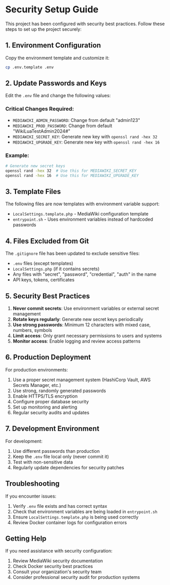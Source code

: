 # Security Setup Guide

This project has been configured with security best practices. Follow these steps to set up the project securely:

## 1. Environment Configuration

Copy the environment template and customize it:

```bash
cp .env.template .env
```

## 2. Update Passwords and Keys

Edit the `.env` file and change the following values:

### Critical Changes Required:
- `MEDIAWIKI_ADMIN_PASSWORD`: Change from default "admin123"
- `MEDIAWIKI_PROD_PASSWORD`: Change from default "WikiLuaTestAdmin2024#"  
- `MEDIAWIKI_SECRET_KEY`: Generate new key with `openssl rand -hex 32`
- `MEDIAWIKI_UPGRADE_KEY`: Generate new key with `openssl rand -hex 16`

### Example:
```bash
# Generate new secret keys
openssl rand -hex 32  # Use this for MEDIAWIKI_SECRET_KEY
openssl rand -hex 16  # Use this for MEDIAWIKI_UPGRADE_KEY
```

## 3. Template Files

The following files are now templates with environment variable support:

- `LocalSettings.template.php` - MediaWiki configuration template
- `entrypoint.sh` - Uses environment variables instead of hardcoded passwords

## 4. Files Excluded from Git

The `.gitignore` file has been updated to exclude sensitive files:

- `.env` files (except templates)
- `LocalSettings.php` (if it contains secrets)
- Any files with "secret", "password", "credential", "auth" in the name
- API keys, tokens, certificates

## 5. Security Best Practices

1. **Never commit secrets**: Use environment variables or external secret management
2. **Rotate keys regularly**: Generate new secret keys periodically
3. **Use strong passwords**: Minimum 12 characters with mixed case, numbers, symbols
4. **Limit access**: Only grant necessary permissions to users and systems
5. **Monitor access**: Enable logging and review access patterns

## 6. Production Deployment

For production environments:

1. Use a proper secret management system (HashiCorp Vault, AWS Secrets Manager, etc.)
2. Use strong, randomly generated passwords
3. Enable HTTPS/TLS encryption
4. Configure proper database security
5. Set up monitoring and alerting
6. Regular security audits and updates

## 7. Development Environment

For development:

1. Use different passwords than production
2. Keep the `.env` file local only (never commit it)
3. Test with non-sensitive data
4. Regularly update dependencies for security patches

## Troubleshooting

If you encounter issues:

1. Verify `.env` file exists and has correct syntax
2. Check that environment variables are being loaded in `entrypoint.sh`
3. Ensure `LocalSettings.template.php` is being used correctly
4. Review Docker container logs for configuration errors

## Getting Help

If you need assistance with security configuration:

1. Review MediaWiki security documentation
2. Check Docker security best practices
3. Consult your organization's security team
4. Consider professional security audit for production systems
